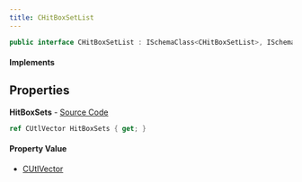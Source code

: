 ```yaml
---
title: CHitBoxSetList
---
```


```csharp
public interface CHitBoxSetList : ISchemaClass<CHitBoxSetList>, ISchemaField, ISchemaClass, INativeHandle
```

#### Implements

## Properties

**HitBoxSets** - [Source Code](https://github.com/swiftly-solution/swiftlys2/blob/master/managed/src/SwiftlyS2.Generated/Schemas/Interfaces/CHitBoxSetList.cs#L17)

```csharp
ref CUtlVector HitBoxSets { get; }
```

#### Property Value

- [CUtlVector](/docs/api/shared/natives/cutlvector)


